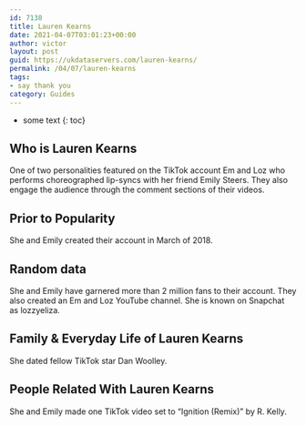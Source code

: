 ```yaml
---
id: 7138
title: Lauren Kearns
date: 2021-04-07T03:01:23+00:00
author: victor
layout: post
guid: https://ukdataservers.com/lauren-kearns/
permalink: /04/07/lauren-kearns
tags:
- say thank you
category: Guides
---
```


* some text
{: toc}


## Who is Lauren Kearns



One of two personalities featured on the TikTok account Em and Loz who performs choreographed lip-syncs with her friend Emily Steers. They also engage the audience through the comment sections of their videos.

                
                
                
## Prior to Popularity



She and Emily created their account in March of 2018. 

                
                
                
## Random data



She and Emily have garnered more than 2 million fans to their account. They also created an Em and Loz YouTube channel. She is known on Snapchat as lozzyeliza.

                
                
                
## Family & Everyday Life of Lauren Kearns



She dated fellow TikTok star Dan Woolley.

                
                
                
## People Related With Lauren Kearns



She and Emily made one TikTok video set to &#8220;Ignition (Remix)&#8221; by R. Kelly.

                
              
            
          
          
          